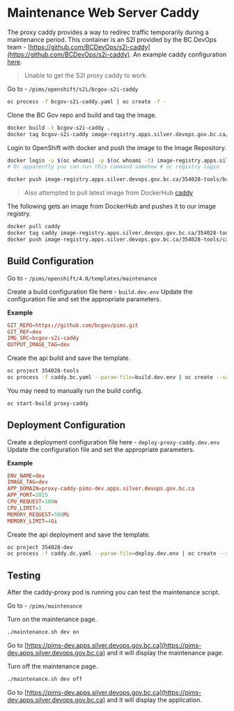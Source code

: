 # Maintenance Web Server Caddy

The proxy caddy provides a way to redirec traffic temporarily during a maintenance period.
This container is an S2I provided by the BC DevOps team - [https://github.com/BCDevOps/s2i-caddy](https://github.com/BCDevOps/s2i-caddy).
An example caddy configuration [here](https://gist.github.com/jleach/9b1f9e1fa7083feae8132b004d06aa98).

> Unable to get the S2I proxy caddy to work.

Go to - `/pims/openshift/s2i/bcgov-s2i-caddy`

```bash
oc process -f bcgov-s2i-caddy.yaml | oc create -f -
```

Clone the BC Gov repo and build and tag the image.

```bash
docker build -t bcgov-s2i-caddy .
docker tag bcgov-s2i-caddy image-registry.apps.silver.devops.gov.bc.ca/354028-tools/bcgov-s2i-caddy
```

Login to OpenShift with docker and push the image to the Image Repository.

```bash
docker login -u $(oc whoami) -p $(oc whoami -t) image-registry.apps.silver.devops.gov.bc.ca
# Or apparently you can run this command somehow # oc registry login

docker push image-registry.apps.silver.devops.gov.bc.ca/354028-tools/bcgov-s2i-caddy
```

> Also attempted to pull latest image from DockerHub [caddy](https://hub.docker.com/_/caddy)

The following gets an image from DockerHub and pushes it to our image registry.

```bash
docker pull caddy
docker tag caddy image-registry.apps.silver.devops.gov.bc.ca/354028-tools/caddy
docker push image-registry.apps.silver.devops.gov.bc.ca/354028-tools/caddy
```

## Build Configuration

Go to - `/pims/openshift/4.0/templates/maintenance`

Create a build configuration file here - `build.dev.env`
Update the configuration file and set the appropriate parameters.

**Example**

```conf
GIT_REPO=https://github.com/bcgov/pims.git
GIT_REF=dev
IMG_SRC=bcgov-s2i-caddy
OUTPUT_IMAGE_TAG=dev
```

Create the api build and save the template.

```bash
oc project 354028-tools
oc process -f caddy.bc.yaml --param-file=build.dev.env | oc create --save-config=true -f -
```

You may need to manually run the build config.

```bash
oc start-build proxy-caddy
```

## Deployment Configuration

Create a deployment configuration file here - `deploy-proxy-caddy.dev.env`
Update the configuration file and set the appropriate parameters.

**Example**

```conf
ENV_NAME=dev
IMAGE_TAG=dev
APP_DOMAIN=proxy-caddy-pims-dev.apps.silver.devops.gov.bc.ca
APP_PORT=2015
CPU_REQUEST=100m
CPU_LIMIT=1
MEMORY_REQUEST=500Mi
MEMORY_LIMIT=4Gi
```

Create the api deployment and save the template.

```bash
oc project 354028-dev
oc process -f caddy.dc.yaml --param-file=deploy.dev.env | oc create --save-config=true -f -
```

## Testing

After the caddy-proxy pod is running you can test the maintenance script.

Go to - `/pims/maintenance`

Turn on the maintenance page.

```bash
./maintenance.sh dev on
```

Go to [https://pims-dev.apps.silver.devops.gov.bc.ca](https://pims-dev.apps.silver.devops.gov.bc.ca) and it will display the maintenance page.

Turn off the maintenance page.

```bash
./maintenance.sh dev off
```

Go to [https://pims-dev.apps.silver.devops.gov.bc.ca](https://pims-dev.apps.silver.devops.gov.bc.ca) and it will display the application.
